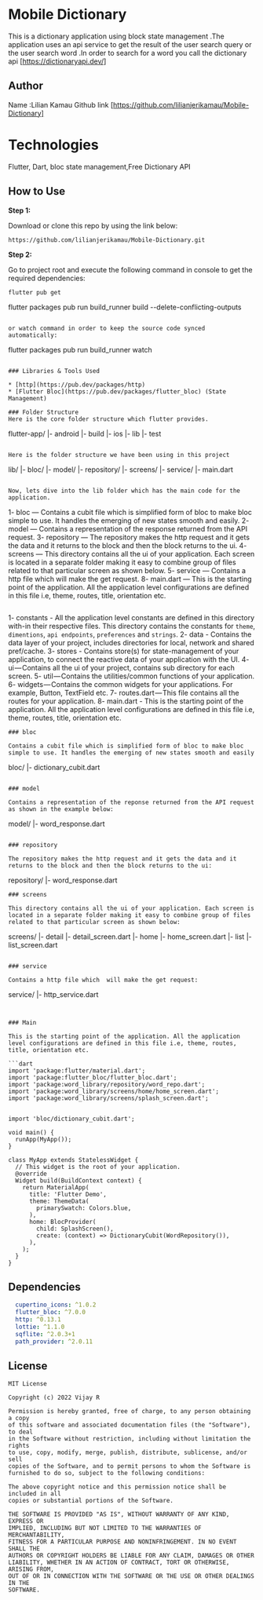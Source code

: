 # Mobile Dictionary

This is a dictionary application using block state management .The application uses an api service to get the result of the user search query or the user search word .In order to search for a word you call the dictionary api [https://dictionaryapi.dev/]


## Author

Name :Lilian Kamau
Github link [https://github.com/lilianjerikamau/Mobile-Dictionary]

# Technologies

Flutter, Dart, bloc state management,Free Dictionary API

## How to Use

**Step 1:**

Download or clone this repo by using the link below:

```
https://github.com/lilianjerikamau/Mobile-Dictionary.git
```

**Step 2:**

Go to project root and execute the following command in console to get the required dependencies:

```
flutter pub get 
```

flutter packages pub run build_runner build --delete-conflicting-outputs
```

or watch command in order to keep the source code synced automatically:

```
flutter packages pub run build_runner watch
```

### Libraries & Tools Used

* [http](https://pub.dev/packages/http)
* [Flutter Bloc](https://pub.dev/packages/flutter_bloc) (State Management)

### Folder Structure
Here is the core folder structure which flutter provides.

```
flutter-app/
|- android
|- build
|- ios
|- lib
|- test
```

Here is the folder structure we have been using in this project

```
lib/
|- bloc/
|- model/
|- repository/
|- screens/
|- service/
|- main.dart
```

Now, lets dive into the lib folder which has the main code for the application.

```
1- bloc — Contains a cubit file which is simplified form of bloc to make bloc simple to use. It handles the emerging of new states smooth and easily.
2- model — Contains a representation of the response returned from the API request.
3- repository — The repository makes the http request and it gets the data and it returns to the block and then the block returns to the ui.
4- screens — This directory contains all the ui of your application. Each screen is located in a separate folder making it easy to combine group of files related to that particular screen as shown below.
5- service — Contains a http file which  will make the get request.
8- main.dart — This is the starting point of the application. All the application level configurations are defined in this file i.e, theme, routes, title, orientation etc.
```
```
1- constants - All the application level constants are defined in this directory with-in their respective files. This directory contains the constants for `theme`, `dimentions`, `api endpoints`, `preferences` and `strings`.
2- data - Contains the data layer of your project, includes directories for local, network and shared pref/cache.
3- stores - Contains store(s) for state-management of your application, to connect the reactive data of your application with the UI.
4- ui — Contains all the ui of your project, contains sub directory for each screen.
5- util — Contains the utilities/common functions of your application.
6- widgets — Contains the common widgets for your applications. For example, Button, TextField etc.
7- routes.dart — This file contains all the routes for your application.
8- main.dart - This is the starting point of the application. All the application level configurations are defined in this file i.e, theme, routes, title, orientation etc.
```
### bloc

Contains a cubit file which is simplified form of bloc to make bloc simple to use. It handles the emerging of new states smooth and easily

```
bloc/
  |- dictionary_cubit.dart
    


```

### model

Contains a representation of the reponse returned from the API request as shown in the example below:

```
model/
  |- word_response.dart
    
```

### repository

The repository makes the http request and it gets the data and it returns to the block and then the block returns to the ui:

```
repository/
  |- word_response.dart

```
### screens

This directory contains all the ui of your application. Each screen is located in a separate folder making it easy to combine group of files related to that particular screen as shown below:

```
screens/
|- detail
   |- detail_screen.dart
|- home
   |- home_screen.dart
|- list
   |- list_screen.dart
```

### service

Contains a http file which  will make the get request:

```
service/
  |- http_service.dart
```


### Main

This is the starting point of the application. All the application level configurations are defined in this file i.e, theme, routes, title, orientation etc.

```dart
import 'package:flutter/material.dart';
import 'package:flutter_bloc/flutter_bloc.dart';
import 'package:word_library/repository/word_repo.dart';
import 'package:word_library/screens/home/home_screen.dart';
import 'package:word_library/screens/splash_screen.dart';


import 'bloc/dictionary_cubit.dart';

void main() {
  runApp(MyApp());
}

class MyApp extends StatelessWidget {
  // This widget is the root of your application.
  @override
  Widget build(BuildContext context) {
    return MaterialApp(
      title: 'Flutter Demo',
      theme: ThemeData(
        primarySwatch: Colors.blue,
      ),
      home: BlocProvider(
        child: SplashScreen(),
        create: (context) => DictionaryCubit(WordRepository()),
      ),
    );
  }
}

```

## Dependencies
```pubspec.yaml
  cupertino_icons: ^1.0.2
  flutter_bloc: ^7.0.0
  http: ^0.13.1
  lottie: ^1.1.0
  sqflite: ^2.0.3+1
  path_provider: ^2.0.11
```


## License

```
MIT License

Copyright (c) 2022 Vijay R

Permission is hereby granted, free of charge, to any person obtaining a copy
of this software and associated documentation files (the "Software"), to deal
in the Software without restriction, including without limitation the rights
to use, copy, modify, merge, publish, distribute, sublicense, and/or sell
copies of the Software, and to permit persons to whom the Software is
furnished to do so, subject to the following conditions:

The above copyright notice and this permission notice shall be included in all
copies or substantial portions of the Software.

THE SOFTWARE IS PROVIDED "AS IS", WITHOUT WARRANTY OF ANY KIND, EXPRESS OR
IMPLIED, INCLUDING BUT NOT LIMITED TO THE WARRANTIES OF MERCHANTABILITY,
FITNESS FOR A PARTICULAR PURPOSE AND NONINFRINGEMENT. IN NO EVENT SHALL THE
AUTHORS OR COPYRIGHT HOLDERS BE LIABLE FOR ANY CLAIM, DAMAGES OR OTHER
LIABILITY, WHETHER IN AN ACTION OF CONTRACT, TORT OR OTHERWISE, ARISING FROM,
OUT OF OR IN CONNECTION WITH THE SOFTWARE OR THE USE OR OTHER DEALINGS IN THE
SOFTWARE.